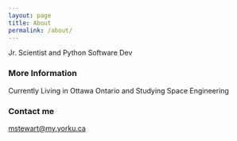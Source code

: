 ```yaml
---
layout: page
title: About
permalink: /about/
---
```


Jr. Scientist and Python Software Dev

### More Information

Currently Living in Ottawa Ontario and Studying Space Engineering

### Contact me

[mstewart@my.yorku.ca](mailto:mstewart@my.yorku.ca)
